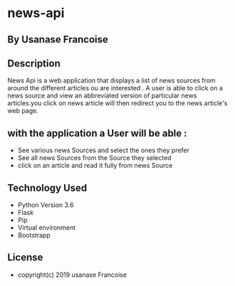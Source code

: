 # news-api
## By Usanase Francoise
## Description
News Api is a web application that displays a list of news sources from around the different articles ou are interested .
A user is able to click on a news source and view an abbreviated version of particular news articles.you click on news article
will then redirect you to the news article's web page.

## with the application a User will be able :

* See various news Sources and select the ones they prefer
* See all news Sources from the Source they selected
* click on an article and read it fully from news Source


## Technology Used
 * Python Version 3.6
 * Flask
 * Pip
 * Virtual environment
 * Bootstrapp
 
 ## License
 
 - copyright(c) 2019 usanase Francoise
